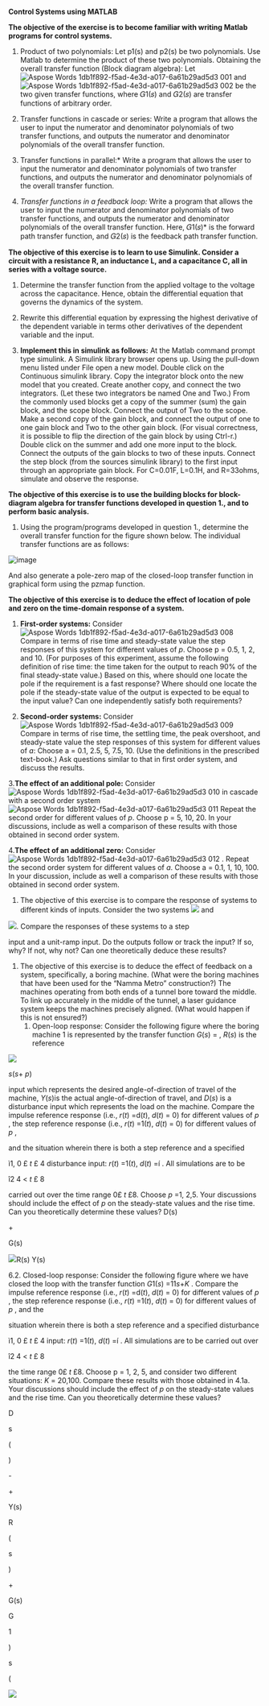 ﻿**Control Systems using MATLAB**


**The objective of the exercise is to become familiar with writing Matlab programs for control systems.**
   1. Product of two polynomials: Let p1(s) and p2(s) be two polynomials. Use Matlab to determine the product of these two polynomials. 
Obtaining the overall transfer function (Block diagram algebra):
Let ![Aspose Words 1db1f892-f5ad-4e3d-a017-6a61b29ad5d3 001](https://user-images.githubusercontent.com/76071184/144806674-9e82f894-cef4-4943-ae4f-8d38f90206c8.png) and ![Aspose Words 1db1f892-f5ad-4e3d-a017-6a61b29ad5d3 002](https://user-images.githubusercontent.com/76071184/144806703-a01a0b63-4055-48c2-9ac9-88496a6bb68b.png) be the two given transfer functions, where 𝐺1(𝑠) and 𝐺2(𝑠) are transfer functions of arbitrary order. 

   2. Transfer functions in cascade or series: Write a program that allows the user to input the numerator and denominator polynomials of two transfer functions, and outputs the numerator and denominator polynomials of the overall transfer function. 
  
   3. Transfer functions in parallel:* Write a program that allows the user to input the numerator and denominator polynomials of two transfer functions, and outputs the numerator and denominator polynomials of the overall transfer function. 

   4. *Transfer functions in a feedback loop:* Write a program that allows the user to input the numerator and denominator polynomials of two transfer functions, and outputs the numerator and denominator polynomials of the overall transfer function. Here, 𝐺1(𝑠)* is the forward path transfer function, and 𝐺2(𝑠) is the feedback path transfer function.
   
**The objective of this exercise is to learn to use Simulink. Consider a circuit with a resistance R, an inductance L, and a capacitance C, all in series with a voltage source.** 
   1. Determine the transfer function from the applied voltage to the voltage across the capacitance. Hence, obtain the differential equation that governs the dynamics of the system.
   
   2. Rewrite this differential equation by expressing the highest derivative of the dependent variable in terms other derivatives of the dependent variable and the input. 
   
   3. **Implement this in simulink as follows:**
      At the Matlab command prompt type simulink. A Simulink library browser opens up. Using the pull-down menu listed under File open a new model. Double click on the Continuous simulink library. Copy the integrator block onto the new model that you created. Create another copy, and connect the two integrators. (Let these two integrators be named One and Two.) From the commonly used blocks get a copy of the summer (sum) the gain block, and the scope block. Connect the output of Two to the scope. Make a second copy of the gain block, and connect the output of one to one gain block and Two to the other gain block. (For visual correctness, it is possible to flip the direction of the gain block by using Ctrl-r.) Double click on the summer and add one more input to the block. Connect the outputs of the gain blocks to two of these inputs. Connect the step block (from the sources simulink library) to the first input through an appropriate gain block. For C=0.01F, L=0.1H, and R=33ohms, simulate and observe the response. 
     
**The objective of this exercise is to use the building blocks for block-diagram algebra for transfer functions developed in question 1., and to perform basic analysis.**

   1. Using the program/programs developed in question 1., determine the overall transfer function for the figure shown below. The individual transfer functions are as follows:  

![image](https://user-images.githubusercontent.com/76071184/144807744-33c40a23-1785-4a4a-8f0f-d688ef1513a2.png)

   And also generate a pole-zero map of the closed-loop transfer function in 
   graphical form using the pzmap function.


**The objective of this exercise is to deduce the effect of location of pole and zero on the time-domain response of a system.**

   1. **First-order systems:**
   Consider ![Aspose Words 1db1f892-f5ad-4e3d-a017-6a61b29ad5d3 008](https://user-images.githubusercontent.com/76071184/144808071-7e1987b5-2dab-4a11-8fbc-be10d6d68747.png) Compare in terms of rise time and steady-state value the step responses of this system for different values of *p*. Choose p = 0.5, 1, 2, and 10. (For purposes of this experiment, assume the following definition of rise time: the time taken for the output to reach 90% of the final steady-state value.) Based on this, where should one locate the pole if the requirement is a fast response? Where should one locate the pole if the steady-state value of the output is expected to be equal to the input value? Can one independently satisfy both requirements? 

   2. **Second-order systems:** 
   Consider ![Aspose Words 1db1f892-f5ad-4e3d-a017-6a61b29ad5d3 009](https://user-images.githubusercontent.com/76071184/144808208-997d8b29-d0a4-4b9d-820f-f00cb0649576.png) Compare in terms of rise time, the settling time, the peak overshoot, and steady-state value the step responses of this system for different values of *a*: Choose a = 0.1, 2.5, 5, 7.5, 10. (Use the definitions in the prescribed text-book.) Ask questions similar to that in first order system, and discuss the results. 


   3.**The effect of an additional pole:**
   Consider ![Aspose Words 1db1f892-f5ad-4e3d-a017-6a61b29ad5d3 010](https://user-images.githubusercontent.com/76071184/144808321-8fb15dc5-3d92-42b2-96ce-877f73bd6708.png) in cascade with a second order system ![Aspose Words 1db1f892-f5ad-4e3d-a017-6a61b29ad5d3 011](https://user-images.githubusercontent.com/76071184/144808411-dc76c3c3-38db-4237-875e-a46b3e66d460.png) Repeat the second order for different values of *p*. Choose p = 5, 10, 20. In your discussions, include as well a comparison of these results with those obtained in second order system. 

   4.**The effect of an additional zero:**
   Consider ![Aspose Words 1db1f892-f5ad-4e3d-a017-6a61b29ad5d3 012](https://user-images.githubusercontent.com/76071184/144808806-b492d2ce-58c9-47e6-902e-6bfab484228a.png)
 . Repeat the second order system for different values of *a*. Choose a = 0.1, 1, 10, 100. In your discussion, include as well a comparison of these results with those obtained in second order system. 

1. The objective of this exercise is to compare the response of systems to different kinds of inputs. Consider the two systems ![](Aspose.Words.1db1f892-f5ad-4e3d-a017-6a61b29ad5d3.010.png) and 

![](Aspose.Words.1db1f892-f5ad-4e3d-a017-6a61b29ad5d3.013.png). Compare the responses of these systems to a step 

input and a unit-ramp input. Do the outputs follow or track the input? If so, why? If not, why not? Can one theoretically deduce these results? 



1. The objective of this exercise is to deduce the effect of feedback on a system, specifically, a boring machine. (What were the boring machines that have been used for the “Namma Metro” construction?) The machines operating from both ends of a tunnel bore toward the middle. To link up accurately in the middle of the tunnel, a laser guidance system keeps the machines precisely aligned. (What would happen if this is not ensured?)  
   1. Open-loop response: Consider the following figure where the boring machine 1 is represented by the transfer function *G*(*s*) = , *R*(*s*) is the reference 

![](Aspose.Words.1db1f892-f5ad-4e3d-a017-6a61b29ad5d3.014.png)

*s*(*s*+ *p*)

input which represents the desired angle-of-direction of travel of the machine, *Y*(*s*)is the actual angle-of-direction of travel, and *D*(*s*) is a disturbance input which represents the load on the machine.  Compare the impulse reference response (i.e., *r*(*t*) =d(*t*), *d*(*t*) = 0) for different values of *p* , the step reference response (i.e., *r*(*t*) =1(*t*), *d*(*t*) = 0) for different values of *p* , 

and the situation wherein there is both a step reference and a specified 

ì1, 0 £ *t* £ 4 disturbance input:   *r*(*t*) =1(*t*), *d*(*t*) =í . All simulations are to be 

î2	4 < *t* £ 8

carried out over the time range 0£ *t* £8. Choose *p* =1, 2,5. Your discussions should include the effect of *p* on the steady-state values and the rise time. Can you theoretically determine these values? D(s)  







\+



G(s)



![](Aspose.Words.1db1f892-f5ad-4e3d-a017-6a61b29ad5d3.015.png)R(s) Y(s) 





6.2. Closed-loop response: Consider the following figure where we have closed the loop with the transfer function *G*1(*s*) =11*s*+*K* . Compare the impulse reference response (i.e., *r*(*t*) =d(*t*), *d*(*t*) = 0) for different values of *p* , the step reference response (i.e., *r*(*t*) =1(*t*), *d*(*t*) = 0) for different values of *p* , and the 

situation wherein there is both a step reference and a specified disturbance 

ì1,	0 £ *t* £ 4 input:   *r*(*t*) =1(*t*), *d*(*t*) =í	. All simulations are to be carried out over 

î2	4 < *t* £ 8

the time range 0£ *t* £8. Choose p = 1, 2, 5, and consider two different situations: *K* = 20,100. Compare these results with those obtained in 4.1a. Your discussions should include the effect of *p* on the steady-state values and the rise time. Can you theoretically determine these values?  













D

s

(

)



\-



\+



Y(s)



R

(

s

)



\+



G(s)



G

1

)

s

(



![](Aspose.Words.1db1f892-f5ad-4e3d-a017-6a61b29ad5d3.016.png)




